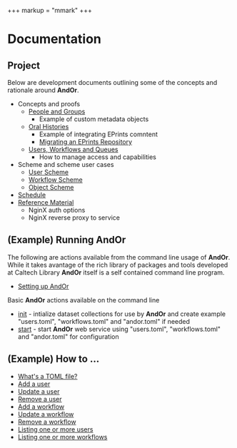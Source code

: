+++
markup = "mmark"
+++


# Documentation

## Project

Below are development documents outlining some of the
concepts and rationale around **AndOr**.

+ Concepts and proofs
    + [People and Groups](people-groups.html) 
        + Example of custom metadata objects
    + [Oral Histories](Oral-Histories-as-Proof-of-Concept.html)
        + Example of integrating EPrints comntent
        + [Migrating an EPrints Repository](migrating-eprints.html) 
    + [Users, Workflows and Queues](Workflow-Use-Cases.html)
        + How to manage access and capabilities
+ Scheme and scheme user cases
    + [User Scheme](User-Scheme.html)
    + [Workflow Scheme](Workflow-Scheme.html)
    + [Object Scheme](Object-Scheme.html)
+ [Schedule](Schedule.html)
+ [Reference Material](Reference.html)
    + NginX auth options
    + NginX reverse proxy to service

## (Example) Running **AndOr**

The following are actions available from
the command line usage of **AndOr**. While
it takes avantage of the rich library of
packages and tools developed at Caltech Library 
**AndOr** itself is a self contained command
line program.

+ [Setting up AndOr](Setting-Up-AndOr.html)

Basic **AndOr** actions available on the command line

+ [init](init.html) - intialize dataset collections for use by **AndOr** and create example "users.toml", "workflows.toml" and "andor.toml" if needed
+ [start](start.html) - start **AndOr** web service using "users.toml", "workflows.toml" and "andor.toml" for configuration

## (Example) How to ...

+ [What's a TOML file?](toml-basics.html)
+ [Add a user](add-user.html)
+ [Update a user](update-user.html)
+ [Remove a user](remove-user.html)
+ [Add a workflow](add-user-workflow.html)
+ [Update a workflow](update-a-workflow.html)
+ [Remove a workflow](remove-a-workflow.html)
+ [Listing one or more users](listing-users.html)
+ [Listing one or more workflows](listing-workflows.html)

[^1]: GUI, Graphics user interface, in this case a web based user interface

